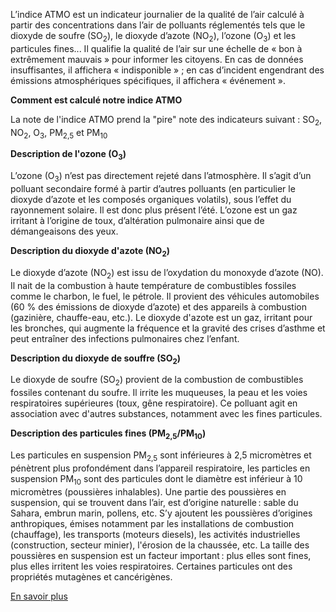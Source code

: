 L’indice ATMO est un indicateur journalier de la qualité de l’air calculé à partir des concentrations dans l’air de polluants réglementés tels que le dioxyde de soufre (SO<sub>2</sub>), le dioxyde d’azote (NO<sub>2</sub>), l’ozone (O<sub>3</sub>) et les particules fines... Il qualifie la qualité de l’air sur une échelle de « bon à extrêmement mauvais » pour informer les citoyens. En cas de données insuffisantes, il affichera « indisponible » ; en cas d’incident engendrant des émissions atmosphériques spécifiques, il affichera « événement ».

**Comment est calculé notre indice ATMO**

La note de l'indice ATMO prend la "pire" note des indicateurs suivant : SO<sub>2</sub>, NO<sub>2</sub>, O<sub>3</sub>, PM<sub>2,5</sub> et PM<sub>10</sub>

**Description de l'ozone (O<sub>3</sub>)** 

L’ozone (O<sub>3</sub>) n’est pas directement rejeté dans l’atmosphère. Il s’agit d’un polluant secondaire formé à partir d’autres polluants (en particulier le dioxyde d’azote et les composés organiques volatils), sous l’effet du rayonnement solaire. Il est donc plus présent l’été.
L’ozone est un gaz irritant à l’origine de toux, d’altération pulmonaire ainsi que de démangeaisons des yeux.

**Description du dioxyde d'azote (NO<sub>2</sub>)** 

Le dioxyde d’azote (NO<sub>2</sub>) est issu de l’oxydation du monoxyde d’azote (NO). Il nait de la combustion à haute température de combustibles fossiles comme le charbon, le fuel, le pétrole.
Il provient des véhicules automobiles (60 % des émissions de dioxyde d’azote) et des appareils à combustion (gazinière, chauffe-eau, etc.).
Le dioxyde d'azote est un gaz, irritant pour les bronches, qui augmente la fréquence et la gravité des crises d’asthme et peut entraîner des infections pulmonaires chez l’enfant.

**Description du dioxyde de souffre (SO<sub>2</sub>)** 

Le dioxyde de soufre (SO<sub>2</sub>) provient de la combustion de combustibles fossiles contenant du soufre.
Il irrite les muqueuses, la peau et les voies respiratoires supérieures (toux, gêne respiratoire). Ce polluant agit en association avec d'autres substances, notamment avec les fines particules.

**Description des particules fines (PM<sub>2,5</sub>/PM<sub>10</sub>)** 

Les particules en suspension PM<sub>2,5</sub> sont inférieures à 2,5 micromètres et pénètrent plus profondément dans l’appareil respiratoire, les particles en suspension PM<sub>10</sub> sont des particules dont le diamètre est inférieur à 10 micromètres (poussières inhalables). 
Une partie des poussières en suspension, qui se trouvent dans l’air, est d’origine naturelle : sable du Sahara, embrun marin, pollens, etc. S’y ajoutent les poussières d’origines anthropiques, émises notamment par les installations de combustion (chauffage), les transports (moteurs diesels), les activités industrielles (construction, secteur minier), l'érosion de la chaussée, etc.
La taille des poussières en suspension est un facteur important : plus elles sont fines, plus elles irritent les voies respiratoires. Certaines particules ont des propriétés mutagènes et cancérigènes.

[En savoir plus](https://www.atmo-france.org/article/lindice-atmo)
